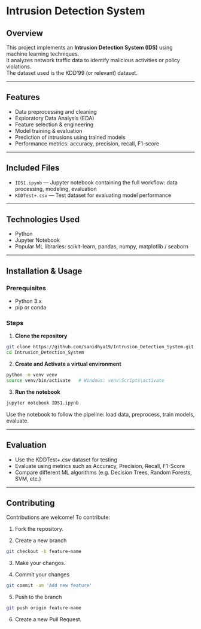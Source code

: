 # Intrusion Detection System

## Overview

This project implements an **Intrusion Detection System (IDS)** using machine learning techniques.  
It analyzes network traffic data to identify malicious activities or policy violations.  
The dataset used is the KDD’99 (or relevant) dataset.  

---

## Features

- Data preprocessing and cleaning  
- Exploratory Data Analysis (EDA)  
- Feature selection & engineering  
- Model training & evaluation  
- Prediction of intrusions using trained models  
- Performance metrics: accuracy, precision, recall, F1-score  

---

## Included Files

- `IDS1.ipynb` — Jupyter notebook containing the full workflow: data processing, modeling, evaluation  
- `KDDTest+.csv` — Test dataset for evaluating model performance  

---

## Technologies Used

- Python  
- Jupyter Notebook  
- Popular ML libraries: scikit-learn, pandas, numpy, matplotlib / seaborn  

---

## Installation & Usage

### Prerequisites

- Python 3.x  
- pip or conda  

### Steps

1. **Clone the repository**

```bash
git clone https://github.com/sanidhya19/Intrusion_Detection_System.git
cd Intrusion_Detection_System
```

2. **Create and Activate a virtual environment**

```bash
python -m venv venv
source venv/bin/activate   # Windows: venv\Scripts\activate
```

3. **Run the notebook**

```bash
jupyter notebook IDS1.ipynb
```

Use the notebook to follow the pipeline: load data, preprocess, train models, evaluate.

---

## Evaluation

- Use the KDDTest+.csv dataset for testing
- Evaluate using metrics such as Accuracy, Precision, Recall, F1-Score
- Compare different ML algorithms (e.g. Decision Trees, Random Forests, SVM, etc.)


---

## Contributing

Contributions are welcome! To contribute:

1. Fork the repository.

2. Create a new branch
```bash
git checkout -b feature-name
```

3. Make your changes.

4. Commit your changes

```bash
git commit -am 'Add new feature'
```

5. Push to the branch

```bash  
git push origin feature-name
```

6. Create a new Pull Request.


